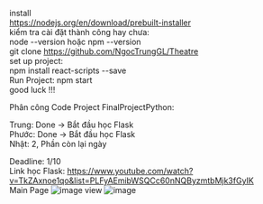 install  <br>
https://nodejs.org/en/download/prebuilt-installer <br>
kiểm tra cài đặt thành công hay chưa: <br>
node --version hoặc npm --version <br>
git clone https://github.com/NgocTrungGL/Theatre <br>
set up project: <br>
npm install react-scripts --save <br>
Run Project: npm start <br>
good luck !!! <br>



Phân công Code Project FinalProjectPython: <br>

Trung: Done -> Bắt đầu học Flask <br>
Phước: Done -> Bắt đầu học Flask <br>
Nhật: 2, Phần còn lại ngày <br>

Deadline: 1/10  <br>
Link học Flask: https://www.youtube.com/watch?v=TkZAxnoe1qo&list=PLFyAEmibWSQCc60nNQByzmtbMjk3fGyIK <br>
Main Page
![image](https://github.com/user-attachments/assets/5ea28aae-995a-4f6f-839b-65eaa171ccf6)
view 
![image](https://github.com/user-attachments/assets/a5ecbb99-3626-42a4-a449-976a84aafc4d)
